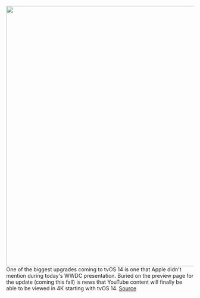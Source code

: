 <img src='https://cdn.vox-cdn.com/thumbor/lVRNegRIi3Tbj5RZba8EZz1OAMg=/0x0:2040x1360/1200x800/filters:focal(857x517:1183x843)/cdn.vox-cdn.com/uploads/chorus_image/image/66967574/cwelch_200205_3895_0001.0.jpg' width='700px' /><br/>
One of the biggest upgrades coming to tvOS 14 is one that Apple didn't mention during today's WWDC presentation. Buried on the preview page for the update (coming this fall) is news that YouTube content will finally be able to be viewed in 4K starting with tvOS 14.
<a href='https://www.theverge.com/2020/6/22/21299637/apple-tv-youtube-4k-tvos-14'> Source <a/>